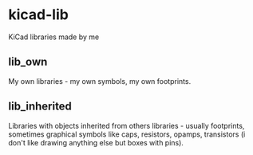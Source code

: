 # kicad-lib
KiCad libraries made by me

## lib_own
My own libraries - my own symbols, my own footprints.

## lib_inherited
Libraries with objects inherited from others libraries - usually footprints, sometimes graphical symbols like caps, resistors, opamps, transistors (i don't like drawing anything else but boxes with pins).

